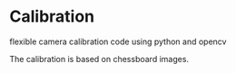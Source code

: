 Calibration
===========

flexible camera calibration code using python and opencv

The calibration is based on chessboard images.
